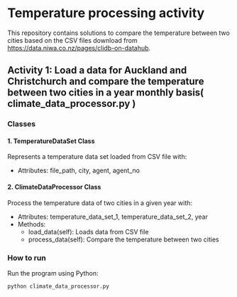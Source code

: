 # Temperature processing activity
This repository contains solutions to compare the temperature between two cities based on the CSV files download from https://data.niwa.co.nz/pages/clidb-on-datahub.

## Activity 1: Load a data for Auckland and Christchurch and compare the temperature between two cities in a year monthly basis( climate_data_processor.py )
### Classes
#### 1. TemperatureDataSet Class
Represents a temperature data set loaded from CSV file with:
- Attributes: file_path, city, agent, agent_no

#### 2. ClimateDataProcessor Class
Process the temperature data of two cities in a given year with:
- Attributes: temperature_data_set_1, temperature_data_set_2, year
- Methods:
    - load_data(self): Loads data from CSV file
    - process_data(self): Compare the temperature between two cities

### How to run
Run the program using Python: 
```
python climate_data_processor.py
```